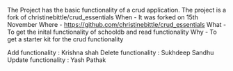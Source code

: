 The Project has the basic functionality of a crud application.
The project is a fork of christinebittle/crud_essentials
When - It was forked on 15th November
Where - https://github.com/christinebittle/crud_essentials
What - To get the inital functionality of schooldb and read functionality
Why - To get a starter kit for the crud functionality

Add functionality : Krishna shah
Delete functionality : Sukhdeep Sandhu
Update functionality : Yash Pathak
